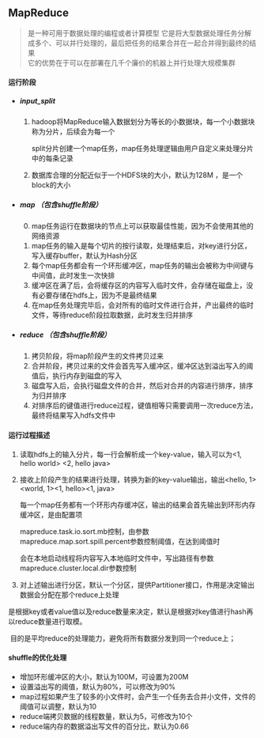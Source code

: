 ## MapReduce
> 是一种可用于数据处理的编程或者计算模型 
> 它是将大型数据处理任务分解成多个、可以并行处理的，最后把任务的结果合并在一起合并得到最终的结果  
> 它的优势在于可以在部署在几千个廉价的机器上并行处理大规模集群  
#### 运行阶段

- ##### input_split
  
  1. hadoop将MapReduce输入数据划分为等长的小数据块，每一个小数据块称为分片，后续会为每一个
  
     split分片创建一个map任务，map任务处理逻辑由用户自定义来处理分片中的每条记录
  
  2. 数据库合理的分配近似于一个HDFS块的大小，默认为128M ，是一个block的大小
  
- ##### map  （包含shuffle阶段）
  
  0. map任务运行在数据块的节点上可以获取最佳性能，因为不会使用其他的网络资源
  1. map任务的输入是每个切片的按行读取，处理结束后，对key进行分区，写入缓存buffer，默认为Hash分区
  2. 每个map任务都会有一个环形缓冲区，map任务的输出会被称为中间键与中间值，此时发生一次快排
  3. 缓冲区在满了后，会将缓存区的内容写入临时文件，会存储在磁盘上，没有必要存储在hdfs上，因为不是最终结果
  4. 在map任务处理完毕后，会对所有的临时文件进行合并，产出最终的临时文件，等待reduce阶段拉取数据，此时发生归并排序
  
- ##### reduce （包含shuffle阶段）

  1. 拷贝阶段，将map阶段产生的文件拷贝过来
  2. 合并阶段，拷贝过来的文件会首先写入缓冲区，缓冲区达到溢出写入的阈值后，执行内存到磁盘的写入
  3. 磁盘写入后，会执行磁盘文件的合并，然后对合并的内容进行排序，排序为归并排序
  4. 对排序后的键值进行reduce过程，键值相等只需要调用一次reduce方法，最终将结果写入hdfs文件中

#### 运行过程描述

1. 读取hdfs上的输入分片，每一行会解析成一个key-value，输入可以为<1, hello world> <2, hello java>

2. 接收上阶段产生的结果进行处理，转换为新的key-value输出，输出<hello, 1> <world, 1><1, hello><1, java>

   每一个map任务都有一个环形内存缓冲区，输出的结果会首先输出到环形内存缓冲区，是由配置项

   mapreduce.task.io.sort.mb控制，由参数mapreduce.map.sort.spill.percent参数控制阈值，在达到阈值时

   会在本地启动线程将内容写入本地临时文件中，写出路径有参数mapreduce.cluster.local.dir参数控制

3. 对上述输出进行分区，默认一个分区，提供Partitioner接口，作用是决定输出数据会分配在那个reduce上处理

​      是根据key或者value值以及reduce数量来决定，默认是根据对key值进行hash再以reduce数量进行取模。

​      目的是平均reduce的处理能力，避免将所有数据分发到同一个reduce上；

#### shuffle的优化处理

- 增加环形缓冲区的大小，默认为100M，可设置为200M
- 设置溢出写的阈值，默认为80%，可以修改为90%
- map过程如果产生了较多的小文件时，会产生一个任务去合并小文件，文件的阈值可以调整，默认为10
- reduce端拷贝数据的线程数量，默认为5，可修改为10个
- reduce端内存的数据溢出写文件的百分比，默认为0.66


